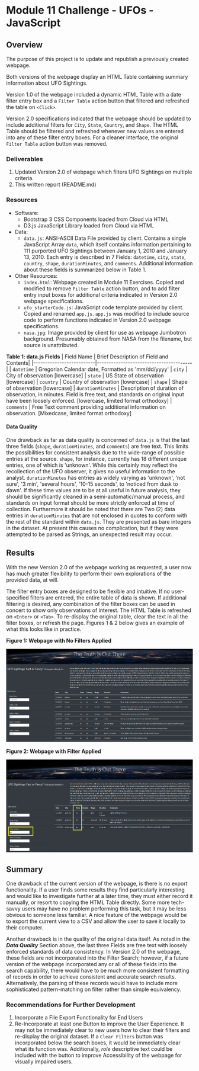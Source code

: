 # Module 11 Challenge - UFOs - JavaScript

## Overview

The purpose of this project is to update and republish a previously created webpage.

Both versions of the webpage display an HTML Table containing summary information
about UFO Sightings.

Version 1.0 of the webpage included a dynamic HTML Table with a date filter entry box
and a `Filter Table` action button that filtered and refreshed the table on `<Click>`.

Version 2.0 specifications indicated that the webpage should be updated to include
additional filters for `City`, `State`, `Country`, and `Shape`.
The HTML Table should be filtered and refreshed whenever new values are entered
into any of these filter entry boxes. For a cleaner interface, the original
`Filter Table` action button was removed.

### Deliverables

1. Updated Version 2.0 of webpage which filters UFO Sightings on multiple criteria.
2. This written report (README.md)

### Resources

- Software:
	- Bootstrap 3 CSS Components loaded from Cloud via HTML
	- D3.js JavaScript Library loaded from Cloud via HTML
- Data:
	- `data.js`: ANSI-ASCII Data File provided by client. Contains a single JavaScript Array `data`, which itself contains information pertaining to 111 purported UFO Sightings between January 1, 2010 and January 13, 2010. Each entry is described in 7 Fields: `datetime`, `city`, `state`, `country`, `shape`, `durationMinutes`, and `comments`. Additional information about these fields is summarized below in Table 1.
- Other Resources:
	- `index.html`: Webpage created in Module 11 Exercises. Copied and modified to remove `Filter Table` action button, and to add filter entry input boxes for additional criteria indicated in Version 2.0 webpage specifications.
	- `ufo_starterCode.js`: JavaScript code template provided by client. Copied and renamed `app.js`. `app.js` was modified to include source code to perform functions indicated in Version 2.0 webpage specifications.
	- `nasa.jpg`: Image provided by client for use as webpage Jumbotron background. Presumably obtained from NASA from the filename, but source is unattributed.

**Table 1: data.js Fields**
| Field Name               | Brief Description of Field and Contents|
|--------------------------|----------------------------------------|
| `datetime`               | Gregorian Calendar date, Formatted as 'mm/dd/yyyy'
| `city`                   | City of observation [lowercase]
| `state`                  | US State of observation [lowercase]
| `country`                | Country of observation [lowercase]
| `shape`                  | Shape of observation [lowercase]
| `durationMinutes`        | Description of duration of observation, in minutes. Field is free text, and standards on original input have been loosely enforced. [lowercase, limited format orthodoxy]
| `comments`               | Free Text comment providing additional information on observation. [Mixedcase, limited format orthodoxy]

#### Data Quality
One drawback as far as data quality is concerned of `data.js` is that the last three fields (`shape`, `durationMinutes`, and `comments`) are free text. This limits the possibilities for consistent analysis due to the wide-range of possible entries at the source. `shape`, for instance, currently has 18 different unique entries, one of which is 'unknown'. While this certainly may reflect the recollection of the UFO observer, it gives no useful information to the analyst. `durationMinutes` has entries as widely varying as 'unknown', 'not sure', '3 min', 'several hours', '10-15 seconds', to 'noticed from dusk to dawn'. If these time values are to be at all useful in future analysis, they should be significantly cleaned in a semi-automatic/manual process, and standards on input format should be more strictly enforced at time of collection. Furthermore it should be noted that there are Two (2) data entries in `durationMinutes` that are not enclosed in quotes to conform with the rest of the standard within `data.js`. They are presented as bare integers in the dataset. At present this causes no complication, but if they were attempted to be parsed as Strings, an unexpected result may occur.

## Results

With the new Version 2.0 of the webpage working as requested, a user now has much greater flexibility to perform their own explorations of the provided data, at will.

The filter entry boxes are designed to be flexible and intuitive. If no user-specified filters are entered, the entire table of data is shown. If additional filtering is desired,
any combination of the filter boxes can be used in concert to show only observations of interest. The HTML Table is refreshed on `<Enter>` or `<Tab>`. To re-display the original table, clear the text in all the filter boxes, or refresh the page. Figures 1 & 2 below gives an example of what this looks like in practice.

**Figure 1: Webpage with No Filters Applied**

![Figure 1](/Resources/Figure_01.png "Figure 1")

**Figure 2: Webpage with Filter Applied**

![Figure 2](/Resources/Figure_02.png "Figure 2")

## Summary

One drawback of the current version of the webpage, is there is no export functionality. If a user finds some results they find particularly interesting and would like to investigate further at a later time, they must either record it manually, or resort to copying the HTML Table directly. Some more tech-savvy users may have no problem performing this task, but it may be less obvious to someone less familiar. A nice feature of the webpage would be to export the current view to a CSV and allow the user to save it locally to their computer.

Another drawback is in the quality of the original data itself. As noted in the ***Data Quality*** Section above, the last three Fields are free text with loosely enforced standards of data consistency. In Version 2.0 of the webpage, these fields are not incorporated into the Filter Search; however, if a future version of the webpage incorporated any or all of these fields into the search capability, there would have to be much more consistent formatting of records in order to achieve consistent and accurate search results. Alternatively, the parsing of these records would have to include more sophisticated pattern-matching on filter rather than simple equivalency.

### Recommendations for Further Development

1. Incorporate a File Export Functionality for End Users
2. Re-Incorporate at least one Button to improve the User Experience. It may not be immediately clear to new users how to clear their filters and re-display the original dataset. If a `Clear Filters` button was incorporated below the search boxes, it would be immediately clear what its function was. Additionally, *role* descriptive text could be included with the button to improve Accessibility of the webpage for visually impaired users.
